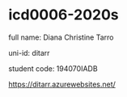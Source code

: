 # icd0006-2020s

full name: Diana Christine Tarro

uni-id: ditarr

student code: 194070IADB


https://ditarr.azurewebsites.net/